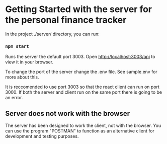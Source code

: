 # Getting Started with the server for the personal finance tracker

In the project ./server/ directory, you can run:

### `npm start`

Runs the server the default port 3003.
Open [http://localhost:3003/api](http://localhost:3003/api) to view it in your browser.

To change the port of the server change the .env file. 
See sample.env for more about this.

It is reccomended to use port 3003 so that the react client can run on port 3000. 
If both the server and client run on the same port there is going to be an error.

## Server does not work with the browser

The server has been designed to work the client, not with the browser.
You can use the program "POSTMAN" to function as an alternative client for development and testing purposes.
